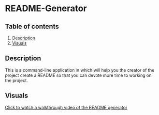 # README-Generator

  ## Table of contents
  1. [Description](#Description)
  1. [Visuals](#Visuals)

  
  ## Description
  This is a command-line application in which will help you the creator of the project create a README so that you can devote more time to working on the project.

  ## Visuals
[Click to watch a walkthrough video of the README generator](https://drive.google.com/file/d/1onUzi8KbGWrp0mQFGFogOsM6ayB8zeOY/view)


